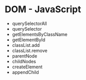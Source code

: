 <h1>DOM - JavaScript</h1>

<ul>
    <li>querySelectorAll</li>
    <li>querySelector</li>
    <li>getElementsByClassName</li>
    <li>getElementById</li>
    <li>classList.add</li>
    <li>classList.remove</li>
    <li>parentNode</li>
    <li>childNodes</li>
    <li>createElement</li>
    <li>appendChild</li>
</ul>
